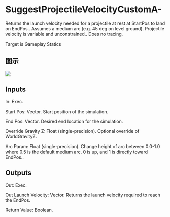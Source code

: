 # SuggestProjectileVelocityCustomA-

Returns the launch velocity needed for a projectile at rest at StartPos to land on EndPos.. Assumes a medium arc (e.g. 45 deg on level ground). Projectile velocity is variable and unconstrained.. Does no tracing.

Target is Gameplay Statics

## 图示

![]($-20221218-19075367.png)

## Inputs

In: Exec.

Start Pos: Vector. Start position of the simulation.

End Pos: Vector. Desired end location for the simulation.

Override Gravity Z: Float (single-precision). Optional override of WorldGravityZ.

Arc Param: Float (single-precision). Change height of arc between 0.0-1.0 where 0.5 is the default medium arc, 0 is up, and 1 is directly toward EndPos..  

## Outputs

Out: Exec.

Out Launch Velocity: Vector. Returns the launch velocity required to reach the EndPos.

Return Value: Boolean.

